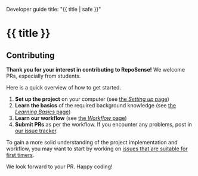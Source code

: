 <variable name="title">Developer guide</variable>
<frontmatter>
  title: "{{ title | safe }}"
</frontmatter>

<h1 class="display-3"><md>{{ title }}</md></h1>

## Contributing
<div class="lead">

**Thank you for your interest in contributing to RepoSense!** We welcome PRs, especially from students.
</div>


Here is a quick overview of how to get started.

1. **Set up the project** on your computer (see [the _Setting up_ page](settingUp.html))
1. **Learn the basics** of the required background knowledge (see [the _Learning Basics_ page](learningBasics.html))
1. **Learn our workflow** (see [the _Workflow_ page](workflow.html))
1. **Submit PRs** as per the workflow. If you encounter any problems, post in [our issue tracker](https://github.com/reposense/RepoSense/issues).

<box type="info" seamless>

To gain a more solid understanding of the project implementation and workflow, you may want to start by working on [issues that are suitable for first timers](https://github.com/reposense/RepoSense/issues?q=is%3Aopen+is%3Aissue+label%3Ad.FirstTimers). 
</box>

We look forward to your PR. Happy coding!
